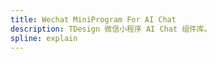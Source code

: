 ```yaml
---
title: Wechat MiniProgram For AI Chat
description: TDesign 微信小程序 AI Chat 组件库。
spline: explain
---
```



